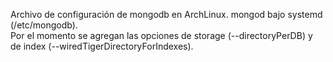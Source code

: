 Archivo de configuración de mongodb en ArchLinux. 
mongod bajo systemd (/etc/mongodb).  
Por el momento se agregan las opciones de storage (--directoryPerDB) y de index (--wiredTigerDirectoryForIndexes). 

